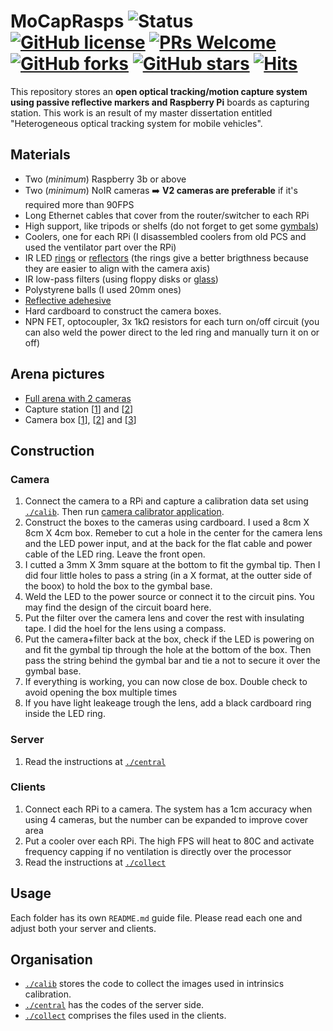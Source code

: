 # MoCapRasps ![Status](https://img.shields.io/static/v1?style=flat&logo=github&label=status&message=finished&color=red) [![GitHub license](https://img.shields.io/github/license/debOliveira/MoCapRasps.svg)](https://github.com/debOliveira/MoCapRasps/blob/master/LICENSE) [![PRs Welcome](https://img.shields.io/badge/PRs-welcome-brightgreen.svg)](http://makeapullrequest.com)  [![GitHub forks](https://img.shields.io/github/forks/debOliveira/MoCapRasps.svg?style=social&label=Fork&maxAge=2592000)](https://GitHub.com/debOliveira/MoCapRasps/network/) [![GitHub stars](https://img.shields.io/github/stars/debOliveira/MoCapRasps.svg?style=social&label=Star&maxAge=2592000)](https://GitHub.com/debOliveira/MoCapRaspsn/stargazers/) [![Hits](https://hits.seeyoufarm.com/api/count/incr/badge.svg?url=https%3A%2F%2Fgithub.com%2FdebOliveira%2FMoCapRasps&count_bg=%2379C83D&title_bg=%23555555&icon=&icon_color=%23E7E7E7&title=hits&edge_flat=false)](https://hits.seeyoufarm.com)

This repository stores an **open optical tracking/motion capture system using passive reflective markers and Raspberry Pi** boards as capturing station. This work is an result of my master dissertation entitled "Heterogeneous optical tracking system for mobile vehicles". 

## Materials

- Two (*minimum*) Raspberry 3b or above
- Two (*minimum*) NoIR cameras :arrow_right: **V2 cameras are preferable** if it's required more than 90FPS
- Long Ethernet cables that cover from the router/switcher to each RPi
- High support, like tripods or shelfs (do not forget to get some [gymbals](https://www.amazon.com.br/gp/product/B099HPMZK1/ref=ppx_yo_dt_b_asin_title_o02_s01?ie=UTF8&psc=1))
- Coolers, one for each RPi (I disassembled coolers from old PCS and used the ventilator part over the RPi)
- IR LED [rings](https://produto.mercadolivre.com.br/MLB-2096109150-led-infravermelho-cameras-seguranca-com-sensor-kit-4-placa-_JM) or [reflectors](https://produto.mercadolivre.com.br/MLB-705743885-refletor-72-leds-infravermelho-para-camera-de-seguranca-_JM#position=18&search_layout=stack&type=item&tracking_id=f82f63b5-6055-4f00-a978-0f2bfc703d91) (the rings give a better brigthness because they are easier to align with the camera axis)
- IR low-pass filters (using floppy disks or [glass](https://pt.aliexpress.com/item/1005003709944263.html?spm=a2g0o.order_list.0.0.1856caa4oP6TAy&gatewayAdapt=glo2bra))
- Polystyrene balls (I used 20mm ones)
- [Reflective adehesive](https://dmrefletivos.com.br/sinalizacao-viaria/grau-comercial/)
- Hard cardboard to construct the camera boxes.
- NPN FET, optocoupler, 3x 1kΩ resistors for each turn on/off circuit (you can also weld the power direct to the led ring and manually turn it on or off)

## Arena pictures

- [Full arena with 2 cameras](https://photos.app.goo.gl/bub5wwFEi5pR14ov5)
- Capture station [[1](https://photos.app.goo.gl/WmQuUtYHV3ZL1rLY8)] and [[2](https://photos.app.goo.gl/WmQuUtYHV3ZL1rLY8)]
- Camera box [[1](https://photos.app.goo.gl/25dToDRJKosVdfQk9)], [[2](https://photos.app.goo.gl/nADaQRypZxPyUfSX9)] and [[3](https://photos.app.goo.gl/5oBvEkRgRzf9mKXy9)]

## Construction

### Camera

1) Connect the camera to a RPi and capture a calibration data set using [`./calib`](/calib/). Then run [camera calibrator application](https://github.com/debOliveira/myCameraCalibrator).
1) Construct the boxes to the cameras using cardboard. I used a 8cm X 8cm X 4cm box. Remeber to cut a hole in the center for the camera lens and the LED power input, and at the back for the flat cable and power cable of the LED ring. Leave the front open.
1) I cutted a 3mm X 3mm square at the bottom to fit the gymbal tip. Then I did four little holes to pass a string (in a X format, at the outter side of the boox) to hold the box to the gymbal base.
1) Weld the LED to the power source or connect it to the circuit pins. You may find the design of the circuit board here.
1) Put the filter over the camera lens and cover the rest with 
insulating tape. I did the hoel for the lens using a compass. 
1) Put the camera+filter back at the box, check if the LED is powering on and fit the gymbal tip through the hole at the bottom of the box. Then pass the string behind the gymbal bar and tie a not to secure it over the gymbal base.
1) If everything is working, you can now close de box. Double check to avoid opening the box multiple times
1) If you have light leakeage trough the lens, add a black cardboard ring inside the LED ring. 

### Server

1) Read the instructions at [`./central`](/central/)

### Clients

1) Connect each RPi to a camera. The system has a 1cm accuracy when using 4 cameras, but the number can be expanded to improve cover area
1) Put a cooler over each RPi. The high FPS will heat to 80C and activate frequency capping if no ventilation is directly over the processor
1) Read the instructions at [`./collect`](/collect/)

## Usage

Each folder has its own `README.md` guide file. Please read each one and adjust both your server and clients. 

## Organisation

- [`./calib`](/calib/) stores the code to collect the images used in intrinsics calibration. 
- [`./central`](/central/) has the codes of the server side.
- [`./collect`](/collect/) comprises the files used in the clients. 
